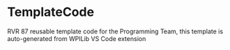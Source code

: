 # TemplateCode
RVR 87 reusable template code for the Programming Team, this template is auto-generated from WPILib VS Code extension 

